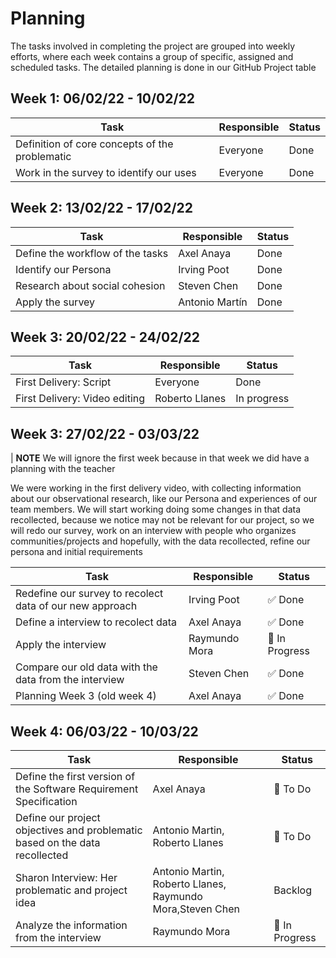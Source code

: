 # Planning

The tasks involved in completing the project are grouped into weekly efforts, where each week contains a group of specific, assigned and scheduled tasks. The detailed planning is done in our GitHub Project table

## Week 1: 06/02/22 - 10/02/22

| Task                                           | Responsible | Status |
| ---------------------------------------------- | ----------- | ------ |
| Definition of core concepts of the problematic | Everyone    | Done   |
| Work in the survey to identify our uses        | Everyone    | Done   |

## Week 2: 13/02/22 - 17/02/22

| Task                             | Responsible    | Status |
| -------------------------------- | -------------- | ------ |
| Define the workflow of the tasks | Axel Anaya     | Done   |
| Identify our Persona             | Irving Poot    | Done   |
| Research about social cohesion   | Steven Chen    | Done   |
| Apply the survey                 | Antonio Martín | Done   |

## Week 3: 20/02/22 - 24/02/22

| Task                          | Responsible    | Status      |
| ----------------------------- | -------------- | ----------- |
| First Delivery: Script        | Everyone       | Done        |
| First Delivery: Video editing | Roberto Llanes | In progress |

## Week 3: 27/02/22 - 03/03/22

| **NOTE** We will ignore the first week because in that week we did have a planning with the teacher

We were working in the first delivery video, with collecting information about our observational research, like our Persona and experiences of our team members. We will start working doing some changes in that data recollected, because we notice may not be relevant for our project, so we will redo our survey, work on an interview with people who organizes communities/projects and hopefully, with the data recollected, refine our persona and initial requirements

| Task                                                     | Responsible   | Status         |
| -------------------------------------------------------- | ------------- | -------------- |
| Redefine our survey to recolect data of our new approach | Irving Poot   | ✅ Done        |
| Define a interview to recolect data                      | Axel Anaya    | ✅ Done        |
| Apply the interview                                      | Raymundo Mora | 🚧 In Progress |
| Compare our old data with the data from the interview    | Steven Chen   | ✅ Done        |
| Planning Week 3 (old week 4)                             | Axel Anaya    | ✅ Done        |

## Week 4: 06/03/22 - 10/03/22

| Task                                                                        | Responsible                                               | Status         |
| --------------------------------------------------------------------------- | --------------------------------------------------------- | -------------- |
| Define the first version of the Software Requirement Specification          | Axel Anaya                                                | 📝 To Do       |
| Define our project objectives and problematic based on the data recollected | Antonio Martin, Roberto Llanes                            | 📝 To Do       |
| Sharon Interview: Her problematic and project idea                          | Antonio Martin, Roberto Llanes, Raymundo Mora,Steven Chen | Backlog        |
| Analyze the information from the interview                                  | Raymundo Mora                                             | 🚧 In Progress |
